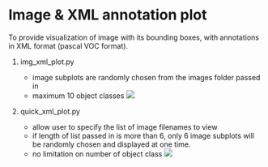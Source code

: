 # Image & XML annotation plot
To provide visualization of image with its bounding boxes, with annotations in XML format (pascal VOC format).

1. img_xml_plot.py
    - image subplots are randomly chosen from the images folder passed in
    - maximum 10 object classes
![](png/img_xml_plt.png)

2. quick_xml_plot.py
    - allow user to specify the list of image filenames to view
    - if length of list passed in is more than 6, only 6 image subplots will be randomly chosen and displayed at one time.
    - no limitation on number of object class
![](png/quickplot.png)